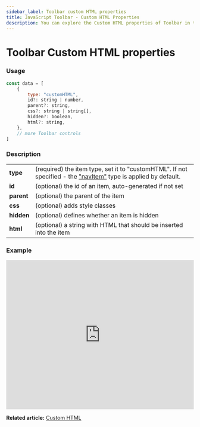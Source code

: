 ```yaml
---
sidebar_label: Toolbar custom HTML properties
title: JavaScript Toolbar - Custom HTML Properties 
description: You can explore the Custom HTML properties of Toolbar in the documentation of the DHTMLX JavaScript UI library. Browse developer guides and API reference, try out code examples and live demos, and download a free 30-day evaluation version of DHTMLX Suite 7.
---
```


# Toolbar Custom HTML properties

### Usage

~~~js
const data = [
	{
		type: "customHTML",
		id?: string | number,
		parent?: string,
		css?: string | string[],
		hidden?: boolean,
		html?: string,
	},
	// more Toolbar controls
]
~~~

### Description

<table>
	<tbody>
        <tr>
			<td><b>type</b></td>
			<td>(required) the item type, set it to "customHTML". If not specified - the <a href="../../navitem">"navItem"</a> type is applied by default.</td>
		</tr>
		<tr>
			<td><b>id</b></td>
			<td>(optional) the id of an item, auto-generated if not set</td>
		</tr>
		<tr>
			<td><b>parent</b></td>
			<td>(optional) the parent of the item</td>
		</tr>
		<tr>
			<td><b>css</b></td>
			<td>(optional) adds style classes</td>
		</tr>
		<tr>
			<td><b>hidden</b></td>
			<td>(optional) defines whether an item is hidden</td>
		</tr>
		<tr>
			<td><b>html</b></td>
			<td>(optional) a string with HTML that should be inserted into the item</td>
		</tr>
    </tbody>
</table>

### Example

<iframe src="https://snippet.dhtmlx.com/rv3gq5qe?mode=js" frameborder="0" class="snippet_iframe" width="100%" height="400"></iframe>

**Related article:** [Custom HTML](toolbar/customhtmlbutton.md)